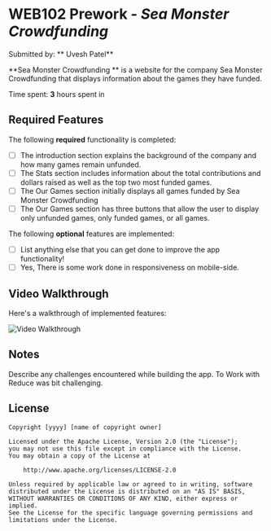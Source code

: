 # WEB102 Prework - *Sea Monster Crowdfunding*

Submitted by: ** Uvesh Patel**

**Sea Monster Crowdfunding ** is a website for the company Sea Monster Crowdfunding that displays information about the games they have funded.

Time spent: **3** hours spent in 

## Required Features

The following **required** functionality is completed:

* [ ] The introduction section explains the background of the company and how many games remain unfunded.
* [ ] The Stats section includes information about the total contributions and dollars raised as well as the top two most funded games.
* [ ] The Our Games section initially displays all games funded by Sea Monster Crowdfunding
* [ ] The Our Games section has three buttons that allow the user to display only unfunded games, only funded games, or all games.

The following **optional** features are implemented:

* [ ] List anything else that you can get done to improve the app functionality!
* [ ] Yes, There is some work done in responsiveness on mobile-side.

## Video Walkthrough

Here's a walkthrough of implemented features:

<img src='https://www.loom.com/share/3d270b0bb4cd4ea58cd38d24b7b05385?sid=70dc62e4-533b-48b5-96a8-dfd4d317e774' title='Video Walkthrough' width='' alt='Video Walkthrough' />


## Notes

Describe any challenges encountered while building the app.
To Work with Reduce was bit challenging.

## License

    Copyright [yyyy] [name of copyright owner]

    Licensed under the Apache License, Version 2.0 (the "License");
    you may not use this file except in compliance with the License.
    You may obtain a copy of the License at

        http://www.apache.org/licenses/LICENSE-2.0

    Unless required by applicable law or agreed to in writing, software
    distributed under the License is distributed on an "AS IS" BASIS,
    WITHOUT WARRANTIES OR CONDITIONS OF ANY KIND, either express or implied.
    See the License for the specific language governing permissions and
    limitations under the License.
